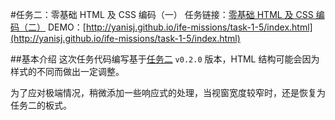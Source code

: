 #任务二：零基础 HTML 及 CSS 编码（一）
任务链接：[零基础 HTML 及 CSS 编码（二）](http://ife.baidu.com/task/detail?taskId=5)
DEMO：[http://yanisj.github.io/ife-missions/task-1-5/index.html](http://yanisj.github.io/ife-missions/task-1-5/index.html)

##基本介绍
这次任务代码编写基于[任务二](https://github.com/MZHNQ/IFE-stage-1/tree/cheer/task_1_2) `v0.2.0` 版本，HTML 结构可能会因为样式的不同而做出一定调整。

为了应对极端情况，稍微添加一些响应式的处理，当视窗宽度较窄时，还是恢复为任务二的板式。